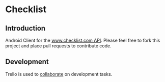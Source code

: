 # Checklist

## Introduction 
Android Client for the [www.checklist.com API](http://checklist.com/docs/api/intro). Please feel free to fork this project and place pull requests to contribute code.

## Development
Trello is used to [collaborate](https://trello.com/board/checklist/50c37a1588a2ecf930002003) on development tasks.
